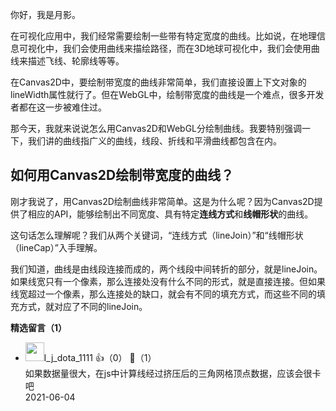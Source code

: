 你好，我是月影。

在可视化应用中，我们经常需要绘制一些带有特定宽度的曲线。比如说，在地理信息可视化中，我们会使用曲线来描绘路径，而在3D地球可视化中，我们会使用曲线来描述飞线、轮廓线等等。

在Canvas2D中，要绘制带宽度的曲线非常简单，我们直接设置上下文对象的lineWidth属性就行了。但在WebGL中，绘制带宽度的曲线是一个难点，很多开发者都在这一步被难住过。

那今天，我就来说说怎么用Canvas2D和WebGL分绘制曲线。我要特别强调一下，我们讲的曲线指广义的曲线，线段、折线和平滑曲线都包含在内。

## 如何用Canvas2D绘制带宽度的曲线？

刚才我说了，用Canvas2D绘制曲线非常简单。这是为什么呢？因为Canvas2D提供了相应的API，能够绘制出不同宽度、具有特定**连线方式**和**线帽形状**的曲线。

这句话怎么理解呢？我们从两个关键词，“连线方式（lineJoin）”和“线帽形状（lineCap）”入手理解。

我们知道，曲线是由线段连接而成的，两个线段中间转折的部分，就是lineJoin。如果线宽只有一个像素，那么连接处没有什么不同的形式，就是直接连接。但如果线宽超过一个像素，那么连接处的缺口，就会有不同的填充方式，而这些不同的填充方式，就对应了不同的lineJoin。
<div><strong>精选留言（1）</strong></div><ul>
<li><img src="https://static001.geekbang.org/account/avatar/00/16/bc/d0/7a595383.jpg" width="30px"><span>l_j_dota_1111</span> 👍（0） 💬（1）<div>如果数据量很大，在js中计算线经过挤压后的三角网格顶点数据，应该会很卡吧</div>2021-06-04</li><br/>
</ul>